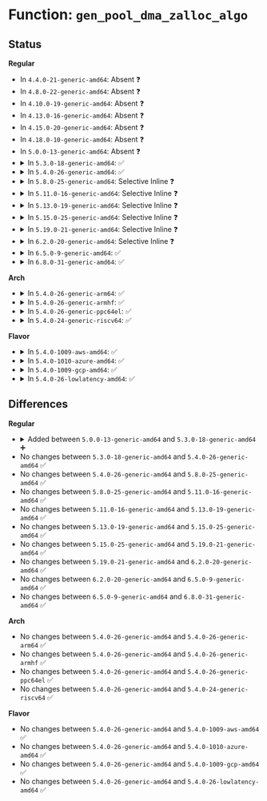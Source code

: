 # Function: <code>gen_pool_dma_zalloc_algo</code>

## Status
<b>Regular</b>
<ul>
<li>
In <code>4.4.0-21-generic-amd64</code>: Absent ❓
</li>
<li>
In <code>4.8.0-22-generic-amd64</code>: Absent ❓
</li>
<li>
In <code>4.10.0-19-generic-amd64</code>: Absent ❓
</li>
<li>
In <code>4.13.0-16-generic-amd64</code>: Absent ❓
</li>
<li>
In <code>4.15.0-20-generic-amd64</code>: Absent ❓
</li>
<li>
In <code>4.18.0-10-generic-amd64</code>: Absent ❓
</li>
<li>
In <code>5.0.0-13-generic-amd64</code>: Absent ❓
</li>
<li>
<details>
<summary>In <code>5.3.0-18-generic-amd64</code>: ✅</summary>

```c
void * gen_pool_dma_zalloc_algo(struct gen_pool * pool, size_t size, dma_addr_t * dma, genpool_algo_t algo, void * data)
```

```json
{
  "name": "gen_pool_dma_zalloc_algo",
  "collision_type": "Unique Global",
  "inline_type": "No",
  "funcs": [
    {
      "addr": 18446744071584181696,
      "name": "gen_pool_dma_zalloc_algo",
      "external": true,
      "loc": "lib/genalloc.c:438",
      "file": "lib/genalloc.c",
      "inline": "seen, unknown",
      "caller_inline": [],
      "caller_func": [
        "lib/genalloc.c:gen_pool_dma_zalloc_align",
        "lib/genalloc.c:gen_pool_dma_zalloc"
      ]
    }
  ],
  "symbols": [
    {
      "addr": 18446744071584181696,
      "name": "gen_pool_dma_zalloc_algo",
      "section": ".text",
      "bind": "STB_GLOBAL",
      "size": 45
    }
  ]
}
```
</details>
</li>
<li>
<details>
<summary>In <code>5.4.0-26-generic-amd64</code>: ✅</summary>

```c
void * gen_pool_dma_zalloc_algo(struct gen_pool * pool, size_t size, dma_addr_t * dma, genpool_algo_t algo, void * data)
```

```json
{
  "name": "gen_pool_dma_zalloc_algo",
  "collision_type": "Unique Global",
  "inline_type": "No",
  "funcs": [
    {
      "addr": 18446744071584315392,
      "name": "gen_pool_dma_zalloc_algo",
      "external": true,
      "loc": "lib/genalloc.c:438",
      "file": "lib/genalloc.c",
      "inline": "seen, unknown",
      "caller_inline": [],
      "caller_func": [
        "lib/genalloc.c:gen_pool_dma_zalloc_align",
        "lib/genalloc.c:gen_pool_dma_zalloc"
      ]
    }
  ],
  "symbols": [
    {
      "addr": 18446744071584315392,
      "name": "gen_pool_dma_zalloc_algo",
      "section": ".text",
      "bind": "STB_GLOBAL",
      "size": 45
    }
  ]
}
```
</details>
</li>
<li>
<details>
<summary>In <code>5.8.0-25-generic-amd64</code>: Selective Inline ❓</summary>

```c
void * gen_pool_dma_zalloc_algo(struct gen_pool * pool, size_t size, dma_addr_t * dma, genpool_algo_t algo, void * data)
```

```json
{
  "name": "gen_pool_dma_zalloc_algo",
  "collision_type": "Unique Global",
  "inline_type": "Selective",
  "funcs": [
    {
      "addr": 18446744071584727603,
      "name": "gen_pool_dma_zalloc_algo",
      "external": true,
      "loc": "lib/genalloc.c:438",
      "file": "lib/genalloc.c",
      "inline": "not declared, inlined",
      "caller_inline": [
        "lib/genalloc.c:gen_pool_dma_zalloc_align",
        "lib/genalloc.c:gen_pool_dma_zalloc"
      ],
      "caller_func": []
    }
  ],
  "symbols": [
    {
      "addr": 18446744071584727216,
      "name": "gen_pool_dma_zalloc_algo",
      "section": ".text",
      "bind": "STB_GLOBAL",
      "size": 47
    }
  ]
}
```
</details>
</li>
<li>
<details>
<summary>In <code>5.11.0-16-generic-amd64</code>: Selective Inline ❓</summary>

```c
void * gen_pool_dma_zalloc_algo(struct gen_pool * pool, size_t size, dma_addr_t * dma, genpool_algo_t algo, void * data)
```

```json
{
  "name": "gen_pool_dma_zalloc_algo",
  "collision_type": "Unique Global",
  "inline_type": "Selective",
  "funcs": [
    {
      "addr": 18446744071584840835,
      "name": "gen_pool_dma_zalloc_algo",
      "external": true,
      "loc": "lib/genalloc.c:439",
      "file": "lib/genalloc.c",
      "inline": "not declared, inlined",
      "caller_inline": [
        "lib/genalloc.c:gen_pool_dma_zalloc_align",
        "lib/genalloc.c:gen_pool_dma_zalloc"
      ],
      "caller_func": []
    }
  ],
  "symbols": [
    {
      "addr": 18446744071584840448,
      "name": "gen_pool_dma_zalloc_algo",
      "section": ".text",
      "bind": "STB_GLOBAL",
      "size": 47
    }
  ]
}
```
</details>
</li>
<li>
<details>
<summary>In <code>5.13.0-19-generic-amd64</code>: Selective Inline ❓</summary>

```c
void * gen_pool_dma_zalloc_algo(struct gen_pool * pool, size_t size, dma_addr_t * dma, genpool_algo_t algo, void * data)
```

```json
{
  "name": "gen_pool_dma_zalloc_algo",
  "collision_type": "Unique Global",
  "inline_type": "Selective",
  "funcs": [
    {
      "addr": 18446744071584885491,
      "name": "gen_pool_dma_zalloc_algo",
      "external": true,
      "loc": "lib/genalloc.c:440",
      "file": "lib/genalloc.c",
      "inline": "not declared, inlined",
      "caller_inline": [
        "lib/genalloc.c:gen_pool_dma_zalloc_align",
        "lib/genalloc.c:gen_pool_dma_zalloc"
      ],
      "caller_func": []
    }
  ],
  "symbols": [
    {
      "addr": 18446744071584885104,
      "name": "gen_pool_dma_zalloc_algo",
      "section": ".text",
      "bind": "STB_GLOBAL",
      "size": 47
    }
  ]
}
```
</details>
</li>
<li>
<details>
<summary>In <code>5.15.0-25-generic-amd64</code>: Selective Inline ❓</summary>

```c
void * gen_pool_dma_zalloc_algo(struct gen_pool * pool, size_t size, dma_addr_t * dma, genpool_algo_t algo, void * data)
```

```json
{
  "name": "gen_pool_dma_zalloc_algo",
  "collision_type": "Unique Global",
  "inline_type": "Selective",
  "funcs": [
    {
      "addr": 18446744071585311331,
      "name": "gen_pool_dma_zalloc_algo",
      "external": true,
      "loc": "lib/genalloc.c:440",
      "file": "lib/genalloc.c",
      "inline": "not declared, inlined",
      "caller_inline": [
        "lib/genalloc.c:gen_pool_dma_zalloc_align",
        "lib/genalloc.c:gen_pool_dma_zalloc"
      ],
      "caller_func": []
    }
  ],
  "symbols": [
    {
      "addr": 18446744071585310944,
      "name": "gen_pool_dma_zalloc_algo",
      "section": ".text",
      "bind": "STB_GLOBAL",
      "size": 47
    }
  ]
}
```
</details>
</li>
<li>
<details>
<summary>In <code>5.19.0-21-generic-amd64</code>: Selective Inline ❓</summary>

```c
void * gen_pool_dma_zalloc_algo(struct gen_pool * pool, size_t size, dma_addr_t * dma, genpool_algo_t algo, void * data)
```

```json
{
  "name": "gen_pool_dma_zalloc_algo",
  "collision_type": "Unique Global",
  "inline_type": "Selective",
  "funcs": [
    {
      "addr": 18446744071586168642,
      "name": "gen_pool_dma_zalloc_algo",
      "external": true,
      "loc": "lib/genalloc.c:440",
      "file": "lib/genalloc.c",
      "inline": "not declared, inlined",
      "caller_inline": [
        "lib/genalloc.c:gen_pool_dma_zalloc_align",
        "lib/genalloc.c:gen_pool_dma_zalloc"
      ],
      "caller_func": []
    }
  ],
  "symbols": [
    {
      "addr": 18446744071586168240,
      "name": "gen_pool_dma_zalloc_algo",
      "section": ".text",
      "bind": "STB_GLOBAL",
      "size": 61
    }
  ]
}
```
</details>
</li>
<li>
<details>
<summary>In <code>6.2.0-20-generic-amd64</code>: Selective Inline ❓</summary>

```c
void * gen_pool_dma_zalloc_algo(struct gen_pool * pool, size_t size, dma_addr_t * dma, genpool_algo_t algo, void * data)
```

```json
{
  "name": "gen_pool_dma_zalloc_algo",
  "collision_type": "Unique Global",
  "inline_type": "Selective",
  "funcs": [
    {
      "addr": 18446744071587163202,
      "name": "gen_pool_dma_zalloc_algo",
      "external": true,
      "loc": "lib/genalloc.c:440",
      "file": "lib/genalloc.c",
      "inline": "not declared, inlined",
      "caller_inline": [
        "lib/genalloc.c:gen_pool_dma_zalloc_align",
        "lib/genalloc.c:gen_pool_dma_zalloc"
      ],
      "caller_func": []
    }
  ],
  "symbols": [
    {
      "addr": 18446744071587162768,
      "name": "gen_pool_dma_zalloc_algo",
      "section": ".text",
      "bind": "STB_GLOBAL",
      "size": 61
    }
  ]
}
```
</details>
</li>
<li>
<details>
<summary>In <code>6.5.0-9-generic-amd64</code>: ✅</summary>

```c
void * gen_pool_dma_zalloc_algo(struct gen_pool * pool, size_t size, dma_addr_t * dma, genpool_algo_t algo, void * data)
```

```json
{
  "name": "gen_pool_dma_zalloc_algo",
  "collision_type": "Unique Global",
  "inline_type": "No",
  "funcs": [
    {
      "addr": 18446744071587425856,
      "name": "gen_pool_dma_zalloc_algo",
      "external": true,
      "loc": "lib/genalloc.c:438",
      "file": "lib/genalloc.c",
      "inline": "seen, unknown",
      "caller_inline": [],
      "caller_func": [
        "lib/genalloc.c:gen_pool_dma_zalloc_align",
        "lib/genalloc.c:gen_pool_dma_zalloc"
      ]
    }
  ],
  "symbols": [
    {
      "addr": 18446744071587425856,
      "name": "gen_pool_dma_zalloc_algo",
      "section": ".text",
      "bind": "STB_GLOBAL",
      "size": 61
    }
  ]
}
```
</details>
</li>
<li>
<details>
<summary>In <code>6.8.0-31-generic-amd64</code>: ✅</summary>

```c
void * gen_pool_dma_zalloc_algo(struct gen_pool * pool, size_t size, dma_addr_t * dma, genpool_algo_t algo, void * data)
```

```json
{
  "name": "gen_pool_dma_zalloc_algo",
  "collision_type": "Unique Global",
  "inline_type": "No",
  "funcs": [
    {
      "addr": 18446744071587760912,
      "name": "gen_pool_dma_zalloc_algo",
      "external": true,
      "loc": "lib/genalloc.c:440",
      "file": "lib/genalloc.c",
      "inline": "seen, unknown",
      "caller_inline": [],
      "caller_func": [
        "lib/genalloc.c:gen_pool_dma_zalloc_align",
        "lib/genalloc.c:gen_pool_dma_zalloc"
      ]
    }
  ],
  "symbols": [
    {
      "addr": 18446744071587760912,
      "name": "gen_pool_dma_zalloc_algo",
      "section": ".text",
      "bind": "STB_GLOBAL",
      "size": 61
    }
  ]
}
```
</details>
</li>
</ul>
<b>Arch</b>
<ul>
<li>
<details>
<summary>In <code>5.4.0-26-generic-arm64</code>: ✅</summary>

```c
void * gen_pool_dma_zalloc_algo(struct gen_pool * pool, size_t size, dma_addr_t * dma, genpool_algo_t algo, void * data)
```

```json
{
  "name": "gen_pool_dma_zalloc_algo",
  "collision_type": "Unique Global",
  "inline_type": "No",
  "funcs": [
    {
      "addr": 18446603336496203712,
      "name": "gen_pool_dma_zalloc_algo",
      "external": true,
      "loc": "lib/genalloc.c:438",
      "file": "lib/genalloc.c",
      "inline": "seen, unknown",
      "caller_inline": [],
      "caller_func": [
        "lib/genalloc.c:gen_pool_dma_zalloc_align",
        "lib/genalloc.c:gen_pool_dma_zalloc"
      ]
    }
  ],
  "symbols": [
    {
      "addr": 18446603336496203712,
      "name": "gen_pool_dma_zalloc_algo",
      "section": ".text",
      "bind": "STB_GLOBAL",
      "size": 56
    }
  ]
}
```
</details>
</li>
<li>
<details>
<summary>In <code>5.4.0-26-generic-armhf</code>: ✅</summary>

```c
void * gen_pool_dma_zalloc_algo(struct gen_pool * pool, size_t size, dma_addr_t * dma, genpool_algo_t algo, void * data)
```

```json
{
  "name": "gen_pool_dma_zalloc_algo",
  "collision_type": "Unique Global",
  "inline_type": "No",
  "funcs": [
    {
      "addr": 3229528236,
      "name": "gen_pool_dma_zalloc_algo",
      "external": true,
      "loc": "lib/genalloc.c:438",
      "file": "lib/genalloc.c",
      "inline": "seen, unknown",
      "caller_inline": [],
      "caller_func": [
        "lib/genalloc.c:gen_pool_dma_zalloc_align",
        "lib/genalloc.c:gen_pool_dma_zalloc"
      ]
    }
  ],
  "symbols": [
    {
      "addr": 3229528236,
      "name": "gen_pool_dma_zalloc_algo",
      "section": ".text",
      "bind": "STB_GLOBAL",
      "size": 64
    }
  ]
}
```
</details>
</li>
<li>
<details>
<summary>In <code>5.4.0-26-generic-ppc64el</code>: ✅</summary>

```c
void * gen_pool_dma_zalloc_algo(struct gen_pool * pool, size_t size, dma_addr_t * dma, genpool_algo_t algo, void * data)
```

```json
{
  "name": "gen_pool_dma_zalloc_algo",
  "collision_type": "Unique Global",
  "inline_type": "No",
  "funcs": [
    {
      "addr": 13835058055290486816,
      "name": "gen_pool_dma_zalloc_algo",
      "external": true,
      "loc": "lib/genalloc.c:438",
      "file": "lib/genalloc.c",
      "inline": "seen, unknown",
      "caller_inline": [],
      "caller_func": [
        "lib/genalloc.c:gen_pool_dma_zalloc_align",
        "lib/genalloc.c:gen_pool_dma_zalloc"
      ]
    }
  ],
  "symbols": [
    {
      "addr": 13835058055290486816,
      "name": "gen_pool_dma_zalloc_algo",
      "section": ".text",
      "bind": "STB_GLOBAL",
      "size": 88
    }
  ]
}
```
</details>
</li>
<li>
<details>
<summary>In <code>5.4.0-24-generic-riscv64</code>: ✅</summary>

```c
void * gen_pool_dma_zalloc_algo(struct gen_pool * pool, size_t size, dma_addr_t * dma, genpool_algo_t algo, void * data)
```

```json
{
  "name": "gen_pool_dma_zalloc_algo",
  "collision_type": "Unique Global",
  "inline_type": "No",
  "funcs": [
    {
      "addr": 18446743936275254304,
      "name": "gen_pool_dma_zalloc_algo",
      "external": true,
      "loc": "lib/genalloc.c:438",
      "file": "lib/genalloc.c",
      "inline": "seen, unknown",
      "caller_inline": [],
      "caller_func": [
        "lib/genalloc.c:gen_pool_dma_zalloc_align",
        "lib/genalloc.c:gen_pool_dma_zalloc"
      ]
    }
  ],
  "symbols": [
    {
      "addr": 18446743936275254304,
      "name": "gen_pool_dma_zalloc_algo",
      "section": ".text",
      "bind": "STB_GLOBAL",
      "size": 52
    }
  ]
}
```
</details>
</li>
</ul>
<b>Flavor</b>
<ul>
<li>
<details>
<summary>In <code>5.4.0-1009-aws-amd64</code>: ✅</summary>

```c
void * gen_pool_dma_zalloc_algo(struct gen_pool * pool, size_t size, dma_addr_t * dma, genpool_algo_t algo, void * data)
```

```json
{
  "name": "gen_pool_dma_zalloc_algo",
  "collision_type": "Unique Global",
  "inline_type": "No",
  "funcs": [
    {
      "addr": 18446744071584284128,
      "name": "gen_pool_dma_zalloc_algo",
      "external": true,
      "loc": "lib/genalloc.c:438",
      "file": "lib/genalloc.c",
      "inline": "seen, unknown",
      "caller_inline": [],
      "caller_func": [
        "lib/genalloc.c:gen_pool_dma_zalloc_align",
        "lib/genalloc.c:gen_pool_dma_zalloc"
      ]
    }
  ],
  "symbols": [
    {
      "addr": 18446744071584284128,
      "name": "gen_pool_dma_zalloc_algo",
      "section": ".text",
      "bind": "STB_GLOBAL",
      "size": 45
    }
  ]
}
```
</details>
</li>
<li>
<details>
<summary>In <code>5.4.0-1010-azure-amd64</code>: ✅</summary>

```c
void * gen_pool_dma_zalloc_algo(struct gen_pool * pool, size_t size, dma_addr_t * dma, genpool_algo_t algo, void * data)
```

```json
{
  "name": "gen_pool_dma_zalloc_algo",
  "collision_type": "Unique Global",
  "inline_type": "No",
  "funcs": [
    {
      "addr": 18446744071584219328,
      "name": "gen_pool_dma_zalloc_algo",
      "external": true,
      "loc": "lib/genalloc.c:438",
      "file": "lib/genalloc.c",
      "inline": "seen, unknown",
      "caller_inline": [],
      "caller_func": [
        "lib/genalloc.c:gen_pool_dma_zalloc_align",
        "lib/genalloc.c:gen_pool_dma_zalloc"
      ]
    }
  ],
  "symbols": [
    {
      "addr": 18446744071584219328,
      "name": "gen_pool_dma_zalloc_algo",
      "section": ".text",
      "bind": "STB_GLOBAL",
      "size": 45
    }
  ]
}
```
</details>
</li>
<li>
<details>
<summary>In <code>5.4.0-1009-gcp-amd64</code>: ✅</summary>

```c
void * gen_pool_dma_zalloc_algo(struct gen_pool * pool, size_t size, dma_addr_t * dma, genpool_algo_t algo, void * data)
```

```json
{
  "name": "gen_pool_dma_zalloc_algo",
  "collision_type": "Unique Global",
  "inline_type": "No",
  "funcs": [
    {
      "addr": 18446744071584267040,
      "name": "gen_pool_dma_zalloc_algo",
      "external": true,
      "loc": "lib/genalloc.c:438",
      "file": "lib/genalloc.c",
      "inline": "seen, unknown",
      "caller_inline": [],
      "caller_func": [
        "lib/genalloc.c:gen_pool_dma_zalloc_align",
        "lib/genalloc.c:gen_pool_dma_zalloc"
      ]
    }
  ],
  "symbols": [
    {
      "addr": 18446744071584267040,
      "name": "gen_pool_dma_zalloc_algo",
      "section": ".text",
      "bind": "STB_GLOBAL",
      "size": 45
    }
  ]
}
```
</details>
</li>
<li>
<details>
<summary>In <code>5.4.0-26-lowlatency-amd64</code>: ✅</summary>

```c
void * gen_pool_dma_zalloc_algo(struct gen_pool * pool, size_t size, dma_addr_t * dma, genpool_algo_t algo, void * data)
```

```json
{
  "name": "gen_pool_dma_zalloc_algo",
  "collision_type": "Unique Global",
  "inline_type": "No",
  "funcs": [
    {
      "addr": 18446744071584373024,
      "name": "gen_pool_dma_zalloc_algo",
      "external": true,
      "loc": "lib/genalloc.c:438",
      "file": "lib/genalloc.c",
      "inline": "seen, unknown",
      "caller_inline": [],
      "caller_func": [
        "lib/genalloc.c:gen_pool_dma_zalloc_align",
        "lib/genalloc.c:gen_pool_dma_zalloc"
      ]
    }
  ],
  "symbols": [
    {
      "addr": 18446744071584373024,
      "name": "gen_pool_dma_zalloc_algo",
      "section": ".text",
      "bind": "STB_GLOBAL",
      "size": 45
    }
  ]
}
```
</details>
</li>
</ul>

## Differences
<b>Regular</b>
<ul>
<li>
<details>
<summary>Added between <code>5.0.0-13-generic-amd64</code> and <code>5.3.0-18-generic-amd64</code> ➕</summary>

```c
void * gen_pool_dma_zalloc_algo(struct gen_pool * pool, size_t size, dma_addr_t * dma, genpool_algo_t algo, void * data)
```
</details>
</li>
<li>
No changes between <code>5.3.0-18-generic-amd64</code> and <code>5.4.0-26-generic-amd64</code> ✅
</li>
<li>
No changes between <code>5.4.0-26-generic-amd64</code> and <code>5.8.0-25-generic-amd64</code> ✅
</li>
<li>
No changes between <code>5.8.0-25-generic-amd64</code> and <code>5.11.0-16-generic-amd64</code> ✅
</li>
<li>
No changes between <code>5.11.0-16-generic-amd64</code> and <code>5.13.0-19-generic-amd64</code> ✅
</li>
<li>
No changes between <code>5.13.0-19-generic-amd64</code> and <code>5.15.0-25-generic-amd64</code> ✅
</li>
<li>
No changes between <code>5.15.0-25-generic-amd64</code> and <code>5.19.0-21-generic-amd64</code> ✅
</li>
<li>
No changes between <code>5.19.0-21-generic-amd64</code> and <code>6.2.0-20-generic-amd64</code> ✅
</li>
<li>
No changes between <code>6.2.0-20-generic-amd64</code> and <code>6.5.0-9-generic-amd64</code> ✅
</li>
<li>
No changes between <code>6.5.0-9-generic-amd64</code> and <code>6.8.0-31-generic-amd64</code> ✅
</li>
</ul>
<b>Arch</b>
<ul>
<li>
No changes between <code>5.4.0-26-generic-amd64</code> and <code>5.4.0-26-generic-arm64</code> ✅
</li>
<li>
No changes between <code>5.4.0-26-generic-amd64</code> and <code>5.4.0-26-generic-armhf</code> ✅
</li>
<li>
No changes between <code>5.4.0-26-generic-amd64</code> and <code>5.4.0-26-generic-ppc64el</code> ✅
</li>
<li>
No changes between <code>5.4.0-26-generic-amd64</code> and <code>5.4.0-24-generic-riscv64</code> ✅
</li>
</ul>
<b>Flavor</b>
<ul>
<li>
No changes between <code>5.4.0-26-generic-amd64</code> and <code>5.4.0-1009-aws-amd64</code> ✅
</li>
<li>
No changes between <code>5.4.0-26-generic-amd64</code> and <code>5.4.0-1010-azure-amd64</code> ✅
</li>
<li>
No changes between <code>5.4.0-26-generic-amd64</code> and <code>5.4.0-1009-gcp-amd64</code> ✅
</li>
<li>
No changes between <code>5.4.0-26-generic-amd64</code> and <code>5.4.0-26-lowlatency-amd64</code> ✅
</li>
</ul>
